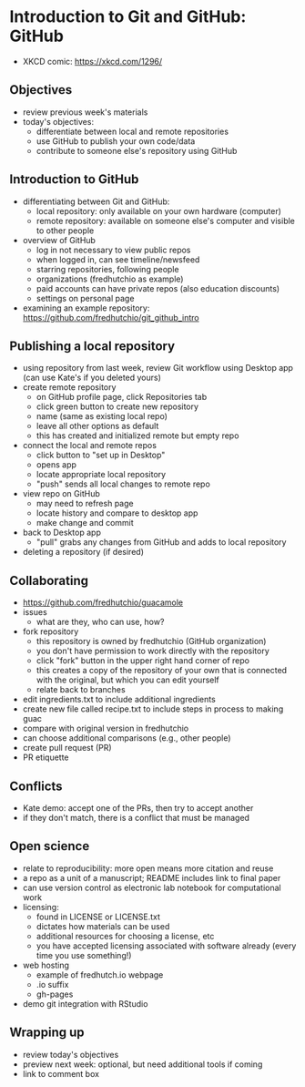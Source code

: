 # Introduction to Git and GitHub: GitHub

* XKCD comic: https://xkcd.com/1296/

## Objectives

* review previous week's materials
* today's objectives:
	* differentiate between local and remote repositories
	* use GitHub to publish your own code/data
	* contribute to someone else's repository using GitHub


## Introduction to GitHub

* differentiating between Git and GitHub:
	* local repository: only available on your own hardware (computer)
	* remote repository: available on someone else's computer and visible to other people
* overview of GitHub
	* log in not necessary to view public repos
	* when logged in, can see timeline/newsfeed
	* starring repositories, following people
	* organizations (fredhutchio as example)
	* paid accounts can have private repos (also education discounts)
	* settings on personal page
* examining an example repository: https://github.com/fredhutchio/git_github_intro


## Publishing a local repository

* using repository from last week, review Git workflow using Desktop app (can use Kate's if you deleted yours)
* create remote repository
	* on GitHub profile page, click Repositories tab
	* click green button to create new repository
	* name (same as existing local repo)
	* leave all other options as default
	* this has created and initialized remote but empty repo
* connect the local and remote repos
	* click button to "set up in Desktop"
	* opens app
	* locate appropriate local repository
	* "push" sends all local changes to remote repo
* view repo on GitHub
	* may need to refresh page
	* locate history and compare to desktop app
	* make change and commit
* back to Desktop app
	* "pull" grabs any changes from GitHub and adds to local repository
* deleting a repository (if desired)


## Collaborating

* https://github.com/fredhutchio/guacamole
* issues
	* what are they, who can use, how?
* fork repository
	* this repository is owned by fredhutchio (GitHub organization)
	* you don't have permission to work directly with the repository
	* click "fork" button in the upper right hand corner of repo
	* this creates a copy of the repository of your own that is connected with the original, but which you can edit yourself
	* relate back to branches
* edit ingredients.txt to include additional ingredients
* create new file called recipe.txt to include steps in process to making guac
* compare with original version in fredhutchio
* can choose additional comparisons (e.g., other people)
* create pull request (PR)
* PR etiquette


## Conflicts

* Kate demo: accept one of the PRs, then try to accept another
* if they don't match, there is a conflict that must be managed


## Open science

* relate to reproducibility: more open means more citation and reuse
* a repo as a unit of a manuscript; README includes link to final paper
* can use version control as electronic lab notebook for computational work
* licensing:
	* found in LICENSE or LICENSE.txt
	* dictates how materials can be used
	* additional resources for choosing a license, etc
	* you have accepted licensing associated with software already (every time you use something!)
* web hosting
	* example of fredhutch.io webpage 
	* .io suffix	
	* gh-pages
* demo git integration with RStudio

	
## Wrapping up

* review today's objectives
* preview next week: optional, but need additional tools if coming
* link to comment box
